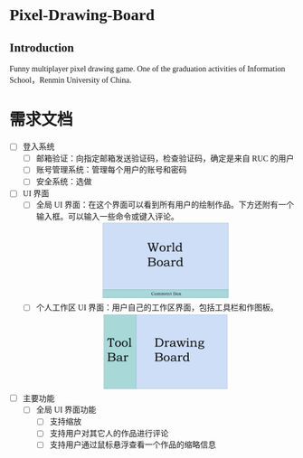 <font face = "华文中宋">

# Pixel-Drawing-Board

## Introduction

Funny multiplayer pixel drawing game. One of the graduation activities of Information School，Renmin University of China.

# 需求文档

- [ ] 登入系统  
  - [ ] 邮箱验证：向指定邮箱发送验证码，检查验证码，确定是来自 RUC 的用户
  - [ ] 账号管理系统：管理每个用户的账号和密码
  - [ ] 安全系统：选做
- [ ] UI  界面
  - [ ] 全局 UI 界面：在这个界面可以看到所有用户的绘制作品。下方还附有一个输入框。可以输入一些命令或键入评论。
        <center><img src = /images/0.png width = 50%></center>
  - [ ] 个人工作区 UI 界面：用户自己的工作区界面，包括工具栏和作图板。
        <center><img src = /images/1.png width = 50%></center>
- [ ] 主要功能
  - [ ] 全局 UI 界面功能
    - [ ] 支持缩放
    - [ ] 支持用户对其它人的作品进行评论
    - [ ] 支持用户通过鼠标悬浮查看一个作品的缩略信息